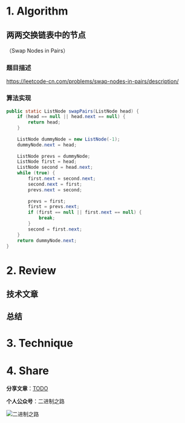 # 1. Algorithm

## 两两交换链表中的节点

（Swap Nodes in Pairs）

### 题目描述

https://leetcode-cn.com/problems/swap-nodes-in-pairs/description/

### 算法实现

```java
public static ListNode swapPairs(ListNode head) {
    if (head == null || head.next == null) {
        return head;
    }
    
    ListNode dummyNode = new ListNode(-1);
    dummyNode.next = head;
    
    ListNode prevs = dummyNode;
    ListNode first = head;
    ListNode second = head.next;
    while (true) {
        first.next = second.next;
        second.next = first;
        prevs.next = second;
        
        prevs = first;
        first = prevs.next;
        if (first == null || first.next == null) {
            break;
        }
        second = first.next;
    }
    return dummyNode.next;
}
```

# 2. Review

## 技术文章


## 总结


# 3. Technique


# 4. Share

**分享文章**：[TODO](https://mp.weixin.qq.com/s/7rOcfKiVJopXL8EECU_7_w)

**个人公众号**：二进制之路

![二进制之路](https://note.youdao.com/yws/public/resource/c590ee50585156111cc240ca1943cebf/xmlnote/021950D7D8FC4A8E91B08CDBD68547F2/80591)


